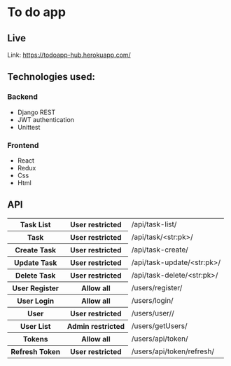 # To do app

## Live
Link: https://todoapp-hub.herokuapp.com/

## Technologies used:
### Backend
- Django REST
- JWT authentication
- Unittest

### Frontend
- React
- Redux
- Css
- Html

## API

<table>
  <tr>
    <th>Task List</th>
	<th>User restricted</th>
    <td>/api/task-list/</td>
  </tr>
  <tr>
    <th>Task</th>
	<th>User restricted</th>
    <td>/api/task/&lt;str:pk&gt;/</td>
  </tr>
  <tr>
  	<th>Create Task</th>
	<th>User restricted</th>
	<td>/api/task-create/</td>
  </tr>
  <tr>
  	<th>Update Task</th>
	<th>User restricted</th>
	<td> /api/task-update/&lt;str:pk&gt;/</td>
  </tr>
  <tr>
  	<th>Delete Task</th>
	<th>User restricted</th>
	<td>/api/task-delete/&lt;str:pk&gt;/</td>
  </tr>
    <tr>
        <th> User Register </th>
		<th>Allow all</th>
        <td> /users/register/ </td>
    </tr>
     <tr>
        <th> User Login </th>
		<th>Allow all</th>
        <td> /users/login/ </td>
    </tr>
     <tr>
        <th> User </th>
		<th>User restricted</th>
        <td> /users/user/<str:pk>/ </td>
    </tr>
     <tr>
        <th>User List</th>
		<th>Admin restricted</th>
        <td> /users/getUsers/ </td>
    </tr>
     <tr>
        <th> Tokens </th>
		<th> Allow all</th>
        <td> /users/api/token/ </td>
    </tr>
     <tr>
        <th> Refresh Token </th>
		<th>User restricted</th>
        <td> /users/api/token/refresh/ </td>
    </tr>
</table>


